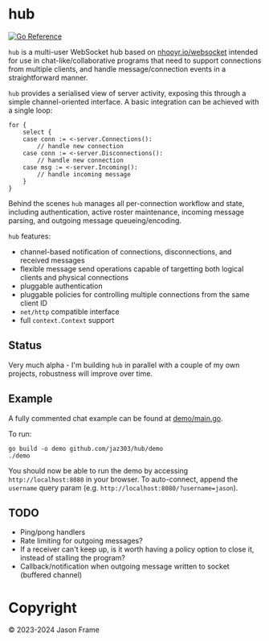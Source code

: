 # hub

[![Go Reference](https://pkg.go.dev/badge/github.com/jaz303/hub.svg)](https://pkg.go.dev/github.com/jaz303/hub)

`hub` is a multi-user WebSocket hub based on [nhooyr.io/websocket](https://github.com/nhooyr/websocket) intended for use in chat-like/collaborative programs that need to support connections from multiple clients, and handle message/connection events in a straightforward manner.

`hub` provides a serialised view of server activity, exposing this through a simple channel-oriented interface. A basic integration can be achieved with a single loop:

```golang
for {
    select {
    case conn := <-server.Connections():
        // handle new connection
    case conn := <-server.Disconnections():
        // handle new connection
    case msg := <-server.Incoming():
        // handle incoming message
    }
}
```

Behind the scenes `hub` manages all per-connection workflow and state, including authentication, active roster maintenance, incoming message parsing, and outgoing message queueing/encoding.

`hub` features:

  - channel-based notification of connections, disconnections, and received messages
  - flexible message send operations capable of targetting both logical clients and physical connections
  - pluggable authentication
  - pluggable policies for controlling multiple connections from the same client ID
  - `net/http` compatible interface
  - full `context.Context` support

## Status

Very much alpha - I'm building `hub` in parallel with a couple of my own projects, robustness will improve
over time.

## Example

A fully commented chat example can be found at [demo/main.go](demo/main.go).

To run:

```shell
go build -o demo github.com/jaz303/hub/demo
./demo
```

You should now be able to run the demo by accessing `http://localhost:8080` in your browser. To auto-connect, append the `username` query param (e.g. `http://localhost:8080/?username=jason`).

## TODO

  - Ping/pong handlers
  - Rate limiting for outgoing messages?
  - If a receiver can't keep up, is it worth having a policy option to close it, instead of stalling the program?
  - Callback/notification when outgoing message written to socket (buffered channel)

# Copyright

&copy; 2023-2024 Jason Frame
